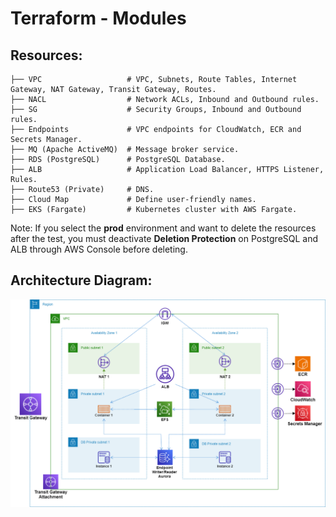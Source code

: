 # Terraform - Modules
## Resources:
```
├── VPC                   # VPC, Subnets, Route Tables, Internet Gateway, NAT Gateway, Transit Gateway, Routes.
├── NACL                  # Network ACLs, Inbound and Outbound rules.
├── SG                    # Security Groups, Inbound and Outbound rules.
├── Endpoints             # VPC endpoints for CloudWatch, ECR and Secrets Manager.
├── MQ (Apache ActiveMQ)  # Message broker service.
├── RDS (PostgreSQL)      # PostgreSQL Database.
├── ALB                   # Application Load Balancer, HTTPS Listener, Rules.
├── Route53 (Private)     # DNS.
├── Cloud Map             # Define user-friendly names.
├── EKS (Fargate)         # Kubernetes cluster with AWS Fargate.
```
Note: If you select the **prod** environment and want to delete the resources after the test, you must deactivate **Deletion Protection** on PostgreSQL and ALB through AWS Console before deleting.

## Architecture Diagram:
![](https://github.com/kloudpepper/IaC/blob/main/CloudFormation/images/architecture_diagram.png)